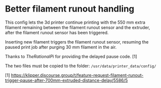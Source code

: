 # Better filament runout handling

This config lets the 3d printer continue printing with the 550 mm extra filament remaining between the filament runout sensor and the extruder, after the filament runout sensor has been triggered.

Inserting new filament triggers the filament runout sensor, resuming the paused print job after purging 30 mm filament in the air.

Thanks to _TheRationalPi_ for providing the delayed pause code. [1]

The two files must be copied to the folder: ``/usr/data/printer_data/config/``

[1] https://klipper.discourse.group/t/feature-request-filament-runout-trigger-pause-after-700mm-extruded-distance-delay/5586/5


